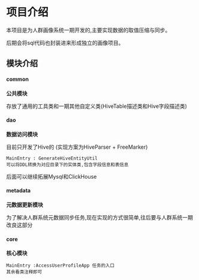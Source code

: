 # 项目介绍

本项目是为人群画像系统一期开发的,主要实现数据的取值压缩与同步。

后期会将sql代码也封装进来形成独立的画像项目。



## 模块介绍

#### common

**公共模块**

存放了通用的工具类和一期其他自定义类(HiveTable描述类和Hive字段描述类)



#### dao

**数据访问模块**

目前只开发了Hive的 (实现方案为HiveParser + FreeMarker)

```she
MainEntry : GenerateHiveEntityUtil 
可以将DDL转换为对应目录下的实体类,包含字段信息和表信息
```

后面可以继续拓展Mysql和ClickHouse



#### metadata

**元数据更新模块**

为了解决人群系统元数据同步任务,现在实现的方式很简单,往后要与人群系统一期改良这部分



#### core

**核心模块**

```shell
MainEntry :AccessUserProfileApp 任务的入口
其余看类注释即可
```

<!--主要是Bitmap的函数与sql的生成以及,groupingID的解析与序列化后导出-->



